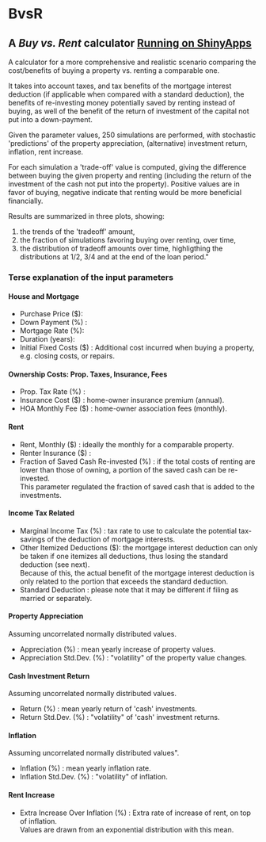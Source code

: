 BvsR
====

## A _Buy vs. Rent_ calculator [Running on ShinyApps](https://pedrosan.shinyapps.io/AdvBvsR/)

A calculator for a more comprehensive and realistic scenario comparing the cost/benefits of 
buying a property vs. renting a comparable one.

It takes into account taxes, and tax benefits of the mortgage interest deduction (if applicable when compared
with a standard deduction), the benefits of re-investing money potentially saved by renting instead of buying,
as well of the benefit of the return of investment of the capital not put into a down-payment.

Given the parameter values, 250 simulations are performed, with stochastic 'predictions' of 
the property appreciation, (alternative) investment return, inflation, rent increase.

For each simulation a 'trade-off' value is computed, giving the difference between buying the given
property and renting (including the return of the investment of the cash not put into the property).
Positive values are in favor of buying, negative indicate that renting would be more beneficial financially.

Results are summarized in three plots, showing:

1. the trends of the 'tradeoff' amount, 
2. the fraction of simulations favoring buying over renting, over time,
3. the distribution of tradeoff amounts over time, highligthing the distributions at 1/2, 3/4 and at the end of the loan period."

### Terse explanation of the input parameters

#### House and Mortgage

* Purchase Price ($): 
* Down Payment (%) :
* Mortgage Rate (%):
* Duration (years):
* Initial Fixed Costs ($) : Additional cost incurred when buying a property, e.g. closing costs, or repairs.

#### Ownership Costs: Prop. Taxes, Insurance, Fees

* Prop. Tax Rate (%) :
* Insurance Cost ($) : home-owner insurance premium (annual).
* HOA Monthly Fee ($) : home-owner association fees (monthly).
          
#### Rent

* Rent, Monthly ($) : ideally the monthly for a comparable property.
* Renter Insurance ($) :
* Fraction of Saved Cash Re-invested (%) : if the total costs of renting are lower than those of owning, a portion of the saved cash can be re-invested.    
This parameter regulated the fraction of saved cash that is added to the investments.
    
#### Income Tax Related

* Marginal Income Tax (%) : tax rate to use to calculate the potential tax-savings of the deduction of mortgage interests.
* Other Itemized Deductions ($): the mortgage interest deduction can only be taken if one itemizes all deductions, thus losing the standard deduction (see next).  
				 Because of this, the actual benefit of the mortgage interest deduction is only related to the portion that exceeds the standard deduction.
* Standard Deduction : please note that it may be different if filing as married or separately.

#### Property Appreciation

Assuming uncorrelated normally distributed values.

* Appreciation (%) : mean yearly increase of property values.
* Appreciation Std.Dev. (%) : "volatility" of the property value changes.
          
#### Cash Investment Return

Assuming uncorrelated normally distributed values.

* Return (%) : mean yearly return of 'cash' investments.
* Return Std.Dev. (%) : "volatility" of 'cash' investment returns.

#### Inflation

Assuming uncorrelated normally distributed values".

* Inflation (%) : mean yearly inflation rate.
* Inflation Std.Dev. (%) : "volatility" of inflation.
          
#### Rent Increase

* Extra Increase Over Inflation (%) : Extra rate of increase of rent, on top of inflation.  
Values are drawn from an exponential distribution with this mean.

